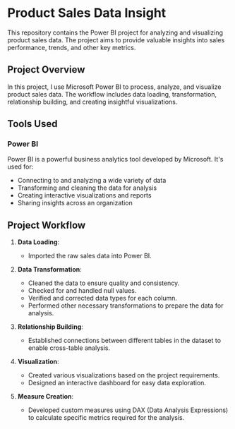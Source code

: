 # Product Sales Data Insight

This repository contains the Power BI project for analyzing and visualizing product sales data. The project aims to provide valuable insights into sales performance, trends, and other key metrics.

## Project Overview

In this project, I use Microsoft Power BI to process, analyze, and visualize product sales data. The workflow includes data loading, transformation, relationship building, and creating insightful visualizations.

## Tools Used

### Power BI

Power BI is a powerful business analytics tool developed by Microsoft. It's used for:

- Connecting to and analyzing a wide variety of data
- Transforming and cleaning the data for analysis
- Creating interactive visualizations and reports
- Sharing insights across an organization

## Project Workflow

1. **Data Loading**: 
   - Imported the raw sales data into Power BI.

2. **Data Transformation**:
   - Cleaned the data to ensure quality and consistency.
   - Checked for and handled null values.
   - Verified and corrected data types for each column.
   - Performed other necessary transformations to prepare the data for analysis.

3. **Relationship Building**:
   - Established connections between different tables in the dataset to enable cross-table analysis.

4. **Visualization**:
   - Created various visualizations based on the project requirements.
   - Designed an interactive dashboard for easy data exploration.

5. **Measure Creation**:
   - Developed custom measures using DAX (Data Analysis Expressions) to calculate specific metrics required for the analysis.
